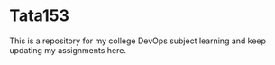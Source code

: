 # Tata153
This is a repository for my college DevOps subject learning and keep updating my assignments here.
